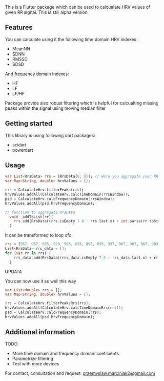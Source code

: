 <!--
This README describes the package. If you publish this package to pub.dev,
this README's contents appear on the landing page for your package.

For information about how to write a good package README, see the guide for
[writing package pages](https://dart.dev/guides/libraries/writing-package-pages).

For general information about developing packages, see the Dart guide for
[creating packages](https://dart.dev/guides/libraries/create-library-packages)
and the Flutter guide for
[developing packages and plugins](https://flutter.dev/developing-packages).
-->

This is a Flutter package which can be used to calcualate HRV values of given RR signal. This is still alpha version

## Features

You can calculate using it the following time domain HRV indexes:
- MeanNN
- SDNN
- RMSSD
- SDSD

And frequency domain indexes:
- HF
- LF 
- LF/HF


Package provide also robust filtering which is helpful for calcualting missing peaks within the signal using moving median filter

## Getting started
This library is using following dart packages:
- scidart 
- powerdart

## Usage




```dart
var List<RrsData> rrs = [RrsData(0, 0)]; // Here you aggregate your RR peaks from you device. (so far tested with polar H10)
var Map<String, double> hrvValues = {};

rrs = CalculateHrv.filterPeaks(rrs);
hrvValues.addAll(CalculateHrv.calcTimeDomain(rrsWindow));
psd = CalculateHrv.calcFrequencyDomain(rrsWindow);
hrvValues.addAll(psd.hrvFrequencyDomain);

// function to aggregate RrsData
  void _addToList(rr){
    rrs.add(RrsData((rrs.isEmpty ? 0 : rrs.last.x) + int.parse(rr.toString()), rr));
  }
```

It can be transformed to loop ofc:

```dart
rrs = [967, 967, 983, 923, 923, 895, 895, 895, 937, 967, 967, 967, 983, 983, 952, ...] # example data
List<RrsData> rrs_data = [];
for (var rr in rrs) {
    rrs_data.add(RrsData((rrs_data.isEmpty ? 0 : rrs_data.last.x) + rr, rr));
  }
```

UPDATA 

You can now use it as well this way
```dart
var List<double> rrs = [];
var Map<String, double> hrvValues = {};

rrs = CalculateHrv.filterPeaksRrs(rrs);
hrvValues.addAll(CalculateHrv.calcTimeDomainRrs(rrs));
psd = CalculateHrv.calcFrequencyDomain(rrs);
hrvValues.addAll(psd.hrvFrequencyDomain);
```

## Additional information

TODO:
- More time domain and frequency domain coeficients 
- Parametrize filtering
- Test with more devices


For contact, consultation and request:
przemyslaw.marciniak2@gmail.com
